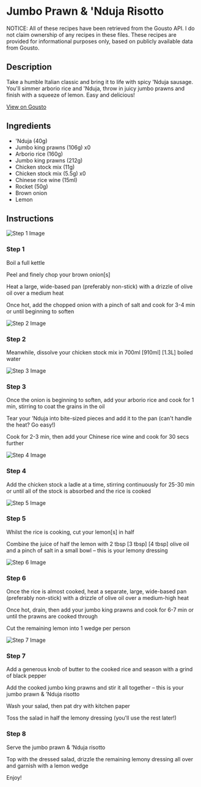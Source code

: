 # Jumbo Prawn & 'Nduja Risotto

NOTICE: All of these recipes have been retrieved from the Gousto API. I do not claim ownership of any recipes in these files. These recipes are provided for informational purposes only, based on publicly available data from Gousto.

## Description

Take a humble Italian classic and bring it to life with spicy 'Nduja sausage. You'll simmer arborio rice and 'Nduja, throw in juicy jumbo prawns and finish with a squeeze of lemon. Easy and delicious!

[View on Gousto](https://www.gousto.co.uk/recipes/cookbook/jumbo-prawn-nduja-risotto)

## Ingredients

-  'Nduja (40g)
- Jumbo king prawns (106g) x0
- Arborio rice (160g)
- Jumbo king prawns (212g)
- Chicken stock mix (11g)
- Chicken stock mix (5.5g) x0
- Chinese rice wine (15ml)
- Rocket (50g)
- Brown onion
- Lemon

## Instructions

![Step 1 Image](https://production-media.gousto.co.uk/cms/recipe-step-image/step-1-1589819559854-x200.jpg)

### Step 1

Boil a full kettle

Peel and finely chop your brown onion[s]

Heat a large, wide-based pan (preferably non-stick) with a drizzle of olive oil over a medium heat

Once hot, add the chopped onion with a pinch of salt and cook for 3-4 min or until beginning to soften

![Step 2 Image](https://production-media.gousto.co.uk/cms/recipe-step-image/step-2-1589819565071-x200.jpg)

### Step 2

Meanwhile, dissolve your chicken stock mix in 700ml <span class="text-purple">[910ml] </span><span class="text-danger">[1.3L]</span> boiled water

![Step 3 Image](https://production-media.gousto.co.uk/cms/recipe-step-image/step-3-1589819569468-x200.jpg)

### Step 3

Once the onion is beginning to soften, add your arborio rice and cook for 1 min, stirring to coat the grains in the oil

Tear your ’Nduja into bite-sized pieces and add it to the pan (can't handle the heat? Go easy!)

Cook for 2-3 min, then add your Chinese rice wine and cook for 30 secs further

![Step 4 Image](https://production-media.gousto.co.uk/cms/recipe-step-image/step-4-1589819575175-x200.jpg)

### Step 4

Add the chicken stock a ladle at a time, stirring continuously for 25-30 min or until all of the stock is absorbed and the rice is cooked

![Step 5 Image](https://production-media.gousto.co.uk/cms/recipe-step-image/step-5-1589819579011-x200.jpg)

### Step 5

Whilst the rice is cooking, cut your lemon[s] in half

Combine the juice of half the lemon with 2 tbsp <span class="text-purple">[3 tbsp]</span><span class="text-danger"> [4 tbsp]</span> olive oil and a pinch of salt in a small bowl – this is your lemony dressing

![Step 6 Image](https://production-media.gousto.co.uk/cms/recipe-step-image/step-6-1589819583384-x200.jpg)

### Step 6

Once the rice is almost cooked, heat a separate, large, wide-based pan (preferably non-stick) with a drizzle of olive oil over a medium-high heat

Once hot, drain, then add your jumbo king prawns and cook for 6-7 min or until the prawns are cooked through

Cut the remaining lemon into 1 wedge per person

![Step 7 Image](https://production-media.gousto.co.uk/cms/recipe-step-image/step-7-1589819587527-x200.jpg)

### Step 7

Add a generous knob of butter to the cooked rice and season with a grind of black pepper

Add the cooked jumbo king prawns and stir it all together – this is your jumbo prawn & ’Nduja risotto

Wash your salad, then pat dry with kitchen paper

Toss the salad in half the lemony dressing (you'll use the rest later!)

### Step 8

Serve the jumbo prawn & ’Nduja risotto

Top with the dressed salad, drizzle the remaining lemony dressing all over and garnish with a lemon wedge

Enjoy!

